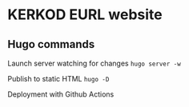 # KERKOD EURL website

## Hugo commands

Launch server watching for changes
```hugo server -w```

Publish to static HTML
```hugo -D ```

Deployment with Github Actions